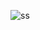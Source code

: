 ![ss](https://user-images.githubusercontent.com/113498740/229061724-fe34620f-6ded-4704-8f53-fa5d67f0f252.png)
